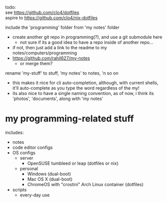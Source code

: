 todo:  
see https://github.com/clo4/dotfiles  
aspire to https://github.com/clo4/nix-dotfiles  

include the 'programming' folder from 'my notes' folder
  - create another git repo in programming(?), and use a git submodule here
    - not sure if its a good idea to have a repo inside of another repo...
  - if not, then just add a link to the readme to my notes/computers/programming
  - https://github.com/rahil627/my-notes
    - or merge them?


rename 'my-stuff' to stuff, 'my notes' to notes, 'n so on
  - this makes it nice for cli auto-completion, although, with current shells, it'll auto-complete as you type the word regardless of the my!
  - its also nice to have a single naming convention, as of now, i think its 'photos', 'documents', along with 'my notes'

# my programming-related stuff
includes:
 - notes
 - code editor configs
 - OS configs
   - server
     - OpenSUSE tumbleed or leap (dotfiles or nix)
   - personal
     - Windows (dual-boot)
     - Mac OS X (dual-boot)
     - ChromeOS with "crostini" Arch Linux container (dotfiles)
 - scripts
   - every-day use


